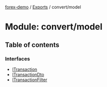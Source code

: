 [forex-demo](../README.md) / [Exports](../modules.md) / convert/model

# Module: convert/model

## Table of contents

### Interfaces

- [ITransaction](../interfaces/convert_model.ITransaction.md)
- [ITransactionDto](../interfaces/convert_model.ITransactionDto.md)
- [ITransactionFilter](../interfaces/convert_model.ITransactionFilter.md)

